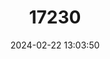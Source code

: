 ---
title: "17230"
category: "Phyllotis osilae"
draft: false
date: 2024-02-22 13:03:50
languages:
  English: ["Bunchgrass Leaf-eared Mouse"]
---